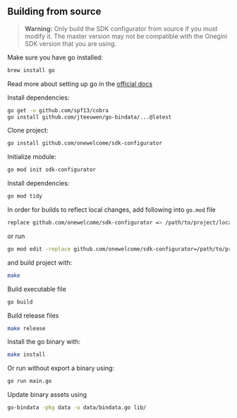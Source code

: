 ## Building from source

>**Warning:** Only build the SDK configurator from source if you must modify it. The master version may not be compatible with the Onegini SDK version that you 
are using.

Make sure you have go installed:
```sh
brew install go
```

Read more about setting up go in the [official docs](https://golang.org/doc/install)

Install dependencies:
```sh
go get -u github.com/spf13/cobra
go install github.com/jteeuwen/go-bindata/...@latest
```

Clone project:
```sh
go install github.com/onewelcome/sdk-configurator
```

Initialize module:
```sh
go mod init sdk-configurator
```

Install dependencies:
```sh
go mod tidy
```

In order for builds to reflect local changes, add following into `go.mod` file
```sh
replace github.com/onewelcome/sdk-configurator => /path/to/project/locally
```
or run 
```sh
go mod edit -replace github.com/onewelcome/sdk-configurator=/path/to/project/locally
```
and build project with:
```sh
make
```

Build executable file
```sh
go build
```

Build release files
```sh
make release
```

Install the go binary with:
```sh
make install
```

Or run without export a binary using:
```sh
go run main.go
```

Update binary assets using
```sh
go-bindata -pkg data -o data/bindata.go lib/
```
